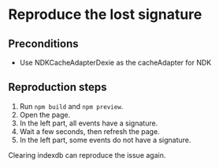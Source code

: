 # Reproduce the lost signature

## Preconditions

- Use NDKCacheAdapterDexie as the cacheAdapter for NDK

## Reproduction steps

1. Run `npm build` and `npm preview`.
2. Open the page.
3. In the left part, all events have a signature.
4. Wait a few seconds, then refresh the page.
5. In the left part, some events do not have a signature.

Clearing indexdb can reproduce the issue again.
